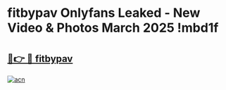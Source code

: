 # fitbypav Onlyfans Leaked - New Video & Photos March 2025 !mbd1f

# <h2><a href="https://qqfe88.iuczelnia.edu.pl?title=fitbypav&ref=mbd1f">🔗👉 🔴 fitbypav</a></h2>

[![acn](https://github.com/user-attachments/assets/0f9c940e-d8b0-45ae-aac7-cd30a18b3e1c)](https://qqfe88.iuczelnia.edu.pl?title=fitbypav&ref=mbd1f)

